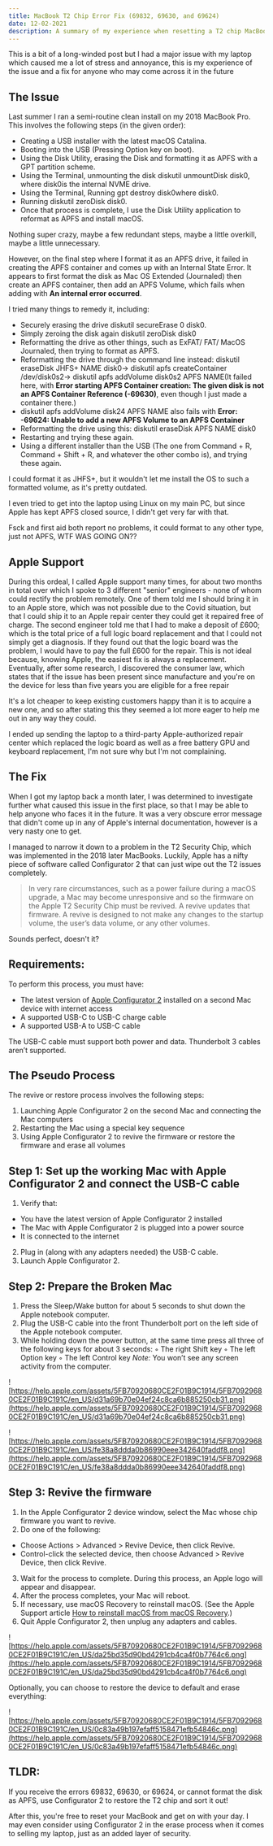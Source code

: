 ```yaml
---
title: MacBook T2 Chip Error Fix (69832, 69630, and 69624)
date: 12-02-2021
description: A summary of my experience when resetting a T2 chip MacBook, and how to resolve the errors - 69832, 69630 and 69624
---
```


This is a bit of a long-winded post but I had a major issue with my laptop which caused me a lot of stress and annoyance, this is my experience of the issue and a fix for anyone who may come across it in the future

## The Issue

Last summer I ran a semi-routine clean install on my 2018 MacBook Pro. This involves the following steps (in the given order):

- Creating a USB installer with the latest macOS Catalina.
- Booting into the USB (Pressing Option key on boot).
- Using the Disk Utility, erasing the Disk and formatting it as APFS with a GPT partition scheme.
- Using the Terminal, unmounting the disk diskutil unmountDisk disk0, where disk0is the internal NVME drive.
- Using the Terminal, Running gpt destroy disk0where disk0.
- Running diskutil zeroDisk disk0.
- Once that process is complete, I use the Disk Utility application to reformat as APFS and install macOS.

Nothing super crazy, maybe a few redundant steps, maybe a little overkill, maybe a little unnecessary.

However, on the final step where I format it as an APFS drive, it failed in creating the APFS container and comes up with an Internal State Error. It appears to first format the disk as Mac OS Extended (Journaled) then create an APFS container, then add an APFS Volume, which fails when adding with **An internal error occurred**.

I tried many things to remedy it, including:

- Securely erasing the drive diskutil secureErase 0 disk0.
- Simply zeroing the disk again diskutil zeroDisk disk0
- Reformatting the drive as other things, such as ExFAT/ FAT/ MacOS Journaled, then trying to format as APFS.
- Reformatting the drive through the command line instead: diskutil eraseDisk JHFS+ NAME disk0→ diskutil apfs createContainer /dev/disk0s2→ diskutil apfs addVolume disk0s2 APFS NAME(It failed here, with **Error starting APFS Container creation: The given disk is not an APFS Container Reference (-69630)**, even though I just made a container there.)
- diskutil apfs addVolume disk24 APFS NAME also fails with **Error: -69624: Unable to add a new APFS Volume to an APFS Container**
- Reformatting the drive using this: diskutil eraseDisk APFS NAME disk0
- Restarting and trying these again.
- Using a different installer than the USB (The one from Command + R, Command + Shift + R, and whatever the other combo is), and trying these again.

I could format it as JHFS+, but it wouldn't let me install the OS to such a formatted volume, as it's pretty outdated.

I even tried to get into the laptop using Linux on my main PC, but since Apple has kept APFS closed source, I didn't get very far with that.

Fsck and first aid both report no problems, it could format to any other type, just not APFS, WTF WAS GOING ON??

## Apple Support

During this ordeal, I called Apple support many times, for about two months in total over which I spoke to 3 different "senior" engineers - none of whom could rectify the problem remotely. One of them told me I should bring it in to an Apple store, which was not possible due to the Covid situation, but that I could ship it to an Apple repair center they could get it repaired free of charge. The second engineer told me that I had to make a deposit of £600; which is the total price of a full logic board replacement and that I could not simply get a diagnosis. If they found out that the logic board was the problem, I would have to pay the full £600 for the repair. This is not ideal because, knowing Apple, the easiest fix is always a replacement. Eventually, after some research, I discovered the consumer law, which states that if the issue has been present since manufacture and you're on the device for less than five years you are eligible for a free repair

It's a lot cheaper to keep existing customers happy than it is to acquire a new one, and so after stating this they seemed a lot more eager to help me out in any way they could.

I ended up sending the laptop to a third-party Apple-authorized repair center which replaced the logic board as well as a free battery GPU and keyboard replacement, I'm not sure why but I'm not complaining.

## The Fix

When I got my laptop back a month later, I was determined to investigate further what caused this issue in the first place, so that I may be able to help anyone who faces it in the future. It was a very obscure error message that didn't come up in any of Apple's internal documentation, however is a very nasty one to get.

I managed to narrow it down to a problem in the T2 Security Chip, which was implemented in the 2018 later MacBooks. Luckily, Apple has a nifty piece of software called Configurator 2 that can just wipe out the T2 issues completely.

> In very rare circumstances, such as a power failure during a macOS upgrade, a Mac may become unresponsive and so the firmware on the Apple T2 Security Chip must be revived. A revive updates that firmware. A revive is designed to not make any changes to the startup volume, the user’s data volume, or any other volumes.

Sounds perfect, doesn't it?

## Requirements:

To perform this process, you must have:

- The latest version of [Apple Configurator 2](https://apps.apple.com/app/apple-configurator-2/id1037126344) installed on a second Mac device with internet access
- A supported USB-C to USB-C charge cable
- A supported USB-A to USB-C cable

The USB-C cable must support both power and data. Thunderbolt 3 cables aren’t supported.

## The Pseudo Process

The revive or restore process involves the following steps:

1. Launching Apple Configurator 2 on the second Mac and connecting the Mac computers
2. Restarting the Mac using a special key sequence
3. Using Apple Configurator 2 to revive the firmware or restore the firmware and erase all volumes

## Step 1: Set up the working Mac with Apple Configurator 2 and connect the USB-C cable

1. Verify that:
 - You have the latest version of Apple Configurator 2 installed
 - The Mac with Apple Configurator 2 is plugged into a power source
 - It is connected to the internet
2. Plug in (along with any adapters needed) the USB-C cable.
3. Launch Apple Configurator 2.

## Step 2: Prepare the Broken Mac

1. Press the Sleep/Wake button for about 5 seconds to shut down the Apple notebook computer.
2. Plug the USB-C cable into the front Thunderbolt port on the left side of the Apple notebook computer.
3. While holding down the power button, at the same time press all three of the following keys for about 3 seconds:
 ◦ The right Shift key
 ◦ The left Option key
 ◦ The left Control key
*Note:* You won’t see any screen activity from the computer.

![https://help.apple.com/assets/5FB70920680CE2F01B9C1914/5FB70929680CE2F01B9C191C/en_US/d31a69b70e04ef24c8ca6b885250cb31.png](https://help.apple.com/assets/5FB70920680CE2F01B9C1914/5FB70929680CE2F01B9C191C/en_US/d31a69b70e04ef24c8ca6b885250cb31.png)

![https://help.apple.com/assets/5FB70920680CE2F01B9C1914/5FB70929680CE2F01B9C191C/en_US/fe38a8ddda0b86990eee342640faddf8.png](https://help.apple.com/assets/5FB70920680CE2F01B9C1914/5FB70929680CE2F01B9C191C/en_US/fe38a8ddda0b86990eee342640faddf8.png)

## Step 3: Revive the firmware

1. In the Apple Configurator 2  device window, select the Mac whose chip firmware you want to revive.
2. Do one of the following:
 - Choose Actions > Advanced > Revive Device, then click Revive.
 - Control-click the selected device, then choose Advanced > Revive Device, then click Revive.
3. Wait for the process to complete. During this process, an Apple logo will appear and disappear.
4. After the process completes, your Mac will reboot.
5. If necessary, use macOS Recovery to reinstall macOS. (See the Apple Support article [How to reinstall macOS from macOS Recovery](https://support.apple.com/HT204904).)
6. Quit Apple Configurator 2, then unplug any adapters and cables.

![https://help.apple.com/assets/5FB70920680CE2F01B9C1914/5FB70929680CE2F01B9C191C/en_US/da25bd35d90bd4291cb4ca4f0b7764c6.png](https://help.apple.com/assets/5FB70920680CE2F01B9C1914/5FB70929680CE2F01B9C191C/en_US/da25bd35d90bd4291cb4ca4f0b7764c6.png)

Optionally, you can choose to restore the device to default and erase everything:

![https://help.apple.com/assets/5FB70920680CE2F01B9C1914/5FB70929680CE2F01B9C191C/en_US/0c83a49b197efaff5158471efb54846c.png](https://help.apple.com/assets/5FB70920680CE2F01B9C1914/5FB70929680CE2F01B9C191C/en_US/0c83a49b197efaff5158471efb54846c.png)

## TLDR:
If you receive the errors 69832, 69630, or 69624, or cannot format the disk as APFS, use Configurator 2 to restore the T2 chip and sort it out!



After this, you're free to reset your MacBook and get on with your day. I may even consider using Configurator 2 in the erase process when it comes to selling my laptop, just as an added layer of security.
